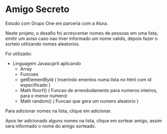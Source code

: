 # Amigo Secreto
Estudo com Grupo One em parceria com a Alura.

Neste projeto, o desafio foi acrescentar nomes de pessoas em uma lista, emitir um aviso caso nao tiver informado um nome valido, depois fazer o sorteio utilizando nomes aleatorios.

Foi utilizado:
- Linguagem Javascprit aplicando
    - Array
    - Funcoes
    - getElementById ( Inserindo ementos numa lista no html com id especificado )
    - Math floorf() ( Funcao de arrendodamento para numeros inteiros, para o menor numero)
    - Math random() ( Funcao que gera um numero aleatorio )

<p>Para adicionar nomes na lista, clique em adicionar.</p>
<p>Apos ter adicionado alguns nomes na lista, clique em sortear amigo, assim sera informado o nome do amigo sorteado.</p>

